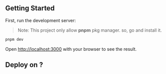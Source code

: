 ## Getting Started

First, run the development server:

> Note: This project only allow **pnpm** pkg manager. so, go and install it.

```bash
pnpm dev
```

Open [http://localhost:3000](http://localhost:3000) with your browser to see the result.

## Deploy on ?
